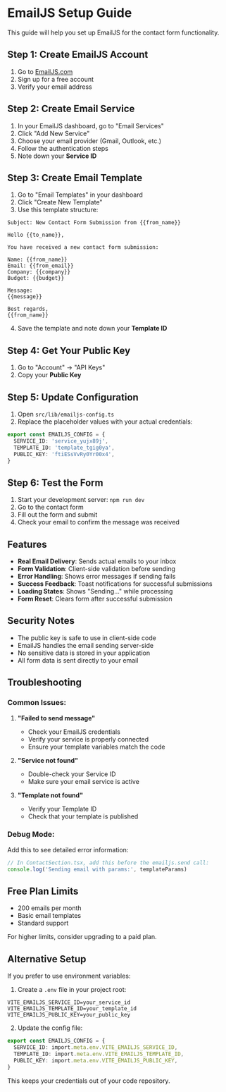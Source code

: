 # EmailJS Setup Guide

This guide will help you set up EmailJS for the contact form functionality.

## Step 1: Create EmailJS Account

1. Go to [EmailJS.com](https://www.emailjs.com/)
2. Sign up for a free account
3. Verify your email address

## Step 2: Create Email Service

1. In your EmailJS dashboard, go to "Email Services"
2. Click "Add New Service"
3. Choose your email provider (Gmail, Outlook, etc.)
4. Follow the authentication steps
5. Note down your **Service ID**

## Step 3: Create Email Template

1. Go to "Email Templates" in your dashboard
2. Click "Create New Template"
3. Use this template structure:

```
Subject: New Contact Form Submission from {{from_name}}

Hello {{to_name}},

You have received a new contact form submission:

Name: {{from_name}}
Email: {{from_email}}
Company: {{company}}
Budget: {{budget}}

Message:
{{message}}

Best regards,
{{from_name}}
```

4. Save the template and note down your **Template ID**

## Step 4: Get Your Public Key

1. Go to "Account" → "API Keys"
2. Copy your **Public Key**

## Step 5: Update Configuration

1. Open `src/lib/emailjs-config.ts`
2. Replace the placeholder values with your actual credentials:

```typescript
export const EMAILJS_CONFIG = {
  SERVICE_ID: 'service_yujx89j',
  TEMPLATE_ID: 'template_tgig0ya', 
  PUBLIC_KEY: 'ftiESsVvRy0Yr00x4',
}
```

## Step 6: Test the Form

1. Start your development server: `npm run dev`
2. Go to the contact form
3. Fill out the form and submit
4. Check your email to confirm the message was received

## Features

- **Real Email Delivery**: Sends actual emails to your inbox
- **Form Validation**: Client-side validation before sending
- **Error Handling**: Shows error messages if sending fails
- **Success Feedback**: Toast notifications for successful submissions
- **Loading States**: Shows "Sending..." while processing
- **Form Reset**: Clears form after successful submission

## Security Notes

- The public key is safe to use in client-side code
- EmailJS handles the email sending server-side
- No sensitive data is stored in your application
- All form data is sent directly to your email

## Troubleshooting

### Common Issues:

1. **"Failed to send message"**
   - Check your EmailJS credentials
   - Verify your service is properly connected
   - Ensure your template variables match the code

2. **"Service not found"**
   - Double-check your Service ID
   - Make sure your email service is active

3. **"Template not found"**
   - Verify your Template ID
   - Check that your template is published

### Debug Mode:

Add this to see detailed error information:

```typescript
// In ContactSection.tsx, add this before the emailjs.send call:
console.log('Sending email with params:', templateParams)
```

## Free Plan Limits

- 200 emails per month
- Basic email templates
- Standard support

For higher limits, consider upgrading to a paid plan.

## Alternative Setup

If you prefer to use environment variables:

1. Create a `.env` file in your project root:
```
VITE_EMAILJS_SERVICE_ID=your_service_id
VITE_EMAILJS_TEMPLATE_ID=your_template_id
VITE_EMAILJS_PUBLIC_KEY=your_public_key
```

2. Update the config file:
```typescript
export const EMAILJS_CONFIG = {
  SERVICE_ID: import.meta.env.VITE_EMAILJS_SERVICE_ID,
  TEMPLATE_ID: import.meta.env.VITE_EMAILJS_TEMPLATE_ID,
  PUBLIC_KEY: import.meta.env.VITE_EMAILJS_PUBLIC_KEY,
}
```

This keeps your credentials out of your code repository. 